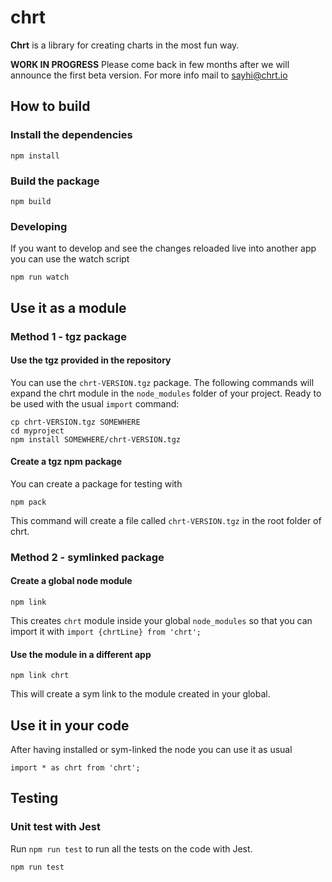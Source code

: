 # chrt
**Chrt** is a library for creating charts in the most fun way.

**WORK IN PROGRESS** Please come back in few months after we will announce the first beta version. For more info mail to sayhi@chrt.io

## How to build

###  Install the dependencies
```
npm install
```

###  Build the package
```
npm build
```
### Developing
If you want to develop and see the changes reloaded live into another app you can use the watch script
```
npm run watch
```

## Use it as a module

### Method 1 - tgz package

#### Use the tgz provided in the repository
You can use the `chrt-VERSION.tgz` package. The following commands will expand the chrt module in the `node_modules` folder of your project. Ready to be used with the usual `import` command:
```
cp chrt-VERSION.tgz SOMEWHERE
cd myproject
npm install SOMEWHERE/chrt-VERSION.tgz
```

#### Create a tgz npm package
You can create a package for testing with
```
npm pack
```
This command will create a file called `chrt-VERSION.tgz` in the root folder of chrt.

### Method 2 - symlinked package

####  Create a global node module
```
npm link
```
This creates `chrt` module inside your global `node_modules` so that you can import it with `import {chrtLine} from 'chrt';`

####  Use the module in a different app
```
npm link chrt
```
This will create a sym link to the module created in your global.

## Use it in your code
After having installed or sym-linked the node you can use it as usual
```
import * as chrt from 'chrt';
```



## Testing

### Unit test with Jest
Run `npm run test` to run all the tests on the code with Jest.
```
npm run test
```
